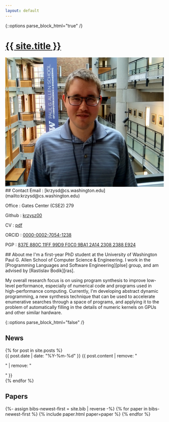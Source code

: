```yaml
---
layout: default
---
```

{::options parse_block_html="true" /}
<h1 id="name-header"><a href="{{ site.url }}">{{ site.title }}</a></h1>

<section id="contact">
<img src="/assets/headshot.jpg" id="main-photo" alt="A photo of me" />
## Contact
Email
:    [krzysd@cs.washington.edu](mailto:krzysd@cs.washington.edu)

Office
:    Gates Center (CSE2) 279

Github
:    [krzysz00](https://github.com/krzysz00/)

CV
:    [pdf](/cv.pdf)

ORCID
:    [0000-0002-7054-1238](https://orcid.org/0000-0002-7054-1238)

PGP
:    [837E 880C 11FF 99D9 F0C0  9BA1 2A14 2308 2388 E924](/pubkey.asc)
</section>

<section id="about">
## About me
I'm a first-year PhD student at the University of Washington Paul G. Allen School of Computer Science & Engineering.
I work in the [Programming Languages and Software Engineering][plse] group, and am advised by [Rastislav Bodik][ras].

My overall research focus is on using program synthesis to improve low-level performance, especially of numerical code and programs used in high-performance computing.
Currently, I'm developing abstract dynamic programming, a new synthesis technique that can be used to accelerate enumerative searches through a space of programs, and applying it to the problem of automatically filling in the details of numeric kernels on GPUs and other similar hardware.

[plse]:  http://uwplse.org
[ras]: https://homes.cs.washington.edu/~bodik/
</section>

{::options parse_block_html="false" /}
<section id="news">
<h2>News</h2>
{% for post in site.posts %}
<div class="news-item">
<span class="date"> {{ post.date | date: "%Y-%m-%d" }} </span>
<span class="content"> {{ post.content | remove: "<p>" | remove: "</p>" }}</span>
</div>
{% endfor %}
</section>

<section id="papers">
<h2>Papers</h2>
{%- assign bibs-newest-first = site.bib | reverse -%}
{% for paper in bibs-newest-first %}
  {% include paper.html paper=paper %}
{% endfor %}
</section>
